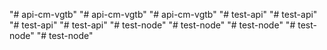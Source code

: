 "# api-cm-vgtb" 
"# api-cm-vgtb" 
"# api-cm-vgtb" 
"# test-api" 
"# test-api" 
"# test-api" 
"# test-api" 
"# test-node" 
"# test-node" 
"# test-node" 
"# test-node" 
"# test-node" 
